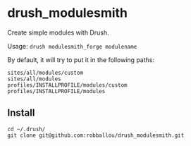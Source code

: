 drush_modulesmith
=================

Create simple modules with Drush.

Usage: `drush modulesmith_forge modulename`

By default, it will try to put it in the following paths:

    sites/all/modules/custom
    sites/all/modules
    profiles/INSTALLPROFILE/modules/custom
    profiles/INSTALLPROFILE/modules

## Install

    cd ~/.drush/
    git clone git@github.com:robballou/drush_modulesmith.git
